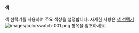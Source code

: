 #### 색
색 선택기를 사용하여 주요 색상을 설정합니다. 자세한 사항은 [색 선택기](select-color.html) ![images/colorswatch-001.png](images/colorswatch-001.png) 항목을 참조하세요.
